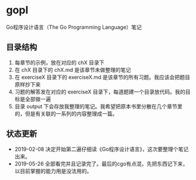 # gopl

Go程序设计语言（The Go Programming Language）笔记

## 目录结构

1. 每章节的示例，放在对应的 chX 目录下
2. 在 chX 目录下的 chX.md 是该章节未做整理的笔记
3. 在 exerciseX 目录下的 exerciseX.md 是该章节的所有习题。我应该会把题目原样抄下来
4. 习题的解答发在对应的 exerciseX 目录下，每道题建一个目录放代码。我的目标是全部做一遍
5. 目录 output 下会存放我整理的笔记。我希望把原本书里分散在几个章节里的，但是有关联的一系列的内容整理成一篇。

## 状态更新

+ 2019-02-08 决定开始第二遍仔细读《Go程序设计语言》，这次要整理个笔记出来。
+ 2019-05-26 全部看完并且记录完了。最后的cgo有点混，先把东西记下来，以目前掌握的能力用是没法用的。
